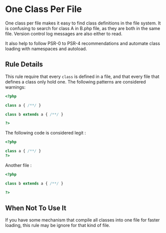 <!-- Good Practices -->
# One Class Per File

One class per file makes it easy to find class definitions in the file system. It is confusing to search for class A in B.php file, as they are both in the same file. Version control log messages are also either to read.

It also help to follow PSR-0 to PSR-4 recommendations and automate class loading with namespaces and autoload. 

## Rule Details

This rule require that every `class` is defined in a file, and that every file that defines a class only hold one. The following patterns are considered warnings:

```php
<?php

class a { /**/ }

class b extends a { /**/ }

?>
```

The following code is considered legit : 

```php
<?php

class a { /**/ }
?>
```

Another file : 

```php
<?php

class b extends a { /**/ }

?>
```
## When Not To Use It

If you have some mechanism that compile all classes into one file for faster loading, this rule may be ignore for that kind of file. 

